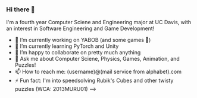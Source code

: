 ### Hi there 👋

I'm a fourth year Computer Sciene and Engineering major at UC Davis, with an interest in Software Engineering and Game Development!

- 🔭 I’m currently working on YABOB (and some games 🤫)
- 🌱 I’m currently learning PyTorch and Unity
- 👯 I’m happy to collaborate on pretty much anything
- 💬 Ask me about Computer Sciene, Physics, Games, Animation, and Puzzles!
- 📫 How to reach me: (username)@(mail service from alphabet).com
- ⚡ Fun fact: I'm into speedsolving Rubik's Cubes and other twisty puzzles (WCA: 2013MURU01)
-->

